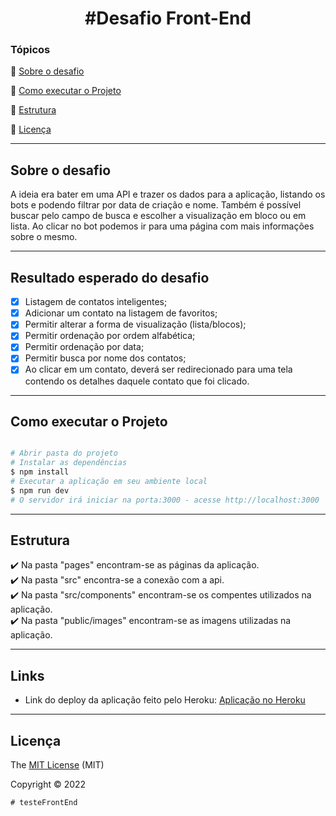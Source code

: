 <h1 align="center">
#Desafio Front-End
</h1>

### Tópicos

:small_blue_diamond: [Sobre o desafio](#sobre-o-desafio)

:small_blue_diamond: [Como executar o Projeto](#como-executar-o-projeto)

:small_blue_diamond: [Estrutura](#estrutura)

:small_blue_diamond: [Licença](#licença)

---

## Sobre o desafio
A ideia era bater em uma API e trazer os dados para a aplicação, listando os bots e podendo filtrar por data de criação e nome. Também é possível buscar pelo campo de busca e escolher a visualização em bloco ou em lista. Ao clicar no bot podemos ir para uma página com mais informações sobre o mesmo.

---

## Resultado esperado do desafio

- [x] Listagem de contatos inteligentes;
- [x] Adicionar um contato na listagem de favoritos;
- [x] Permitir alterar a forma de visualização (lista/blocos);
- [x] Permitir ordenação por ordem alfabética;
- [x] Permitir ordenação por data;
- [x] Permitir busca por nome dos contatos;
- [x] Ao clicar em um contato, deverá ser redirecionado para uma tela contendo os detalhes
daquele contato que foi clicado.

---

## Como executar o Projeto

```bash

# Abrir pasta do projeto
# Instalar as dependências
$ npm install
# Executar a aplicação em seu ambiente local
$ npm run dev
# O servidor irá iniciar na porta:3000 - acesse http://localhost:3000

```

---

## Estrutura
✔️ Na pasta "pages" encontram-se as páginas da aplicação. <br>
✔️ Na pasta "src" encontra-se a conexão com a api. <br>
✔️ Na pasta "src/components" encontram-se os compentes utilizados na aplicação. <br>
✔️ Na pasta "public/images" encontram-se as imagens utilizadas na aplicação. <br>

---

## Links 

- Link do deploy da aplicação feito pelo Heroku: <a href="https://take-blip-api-lucas.herokuapp.com/repositories">Aplicação no Heroku</a>

---

## Licença

The [MIT License]() (MIT)

Copyright ©️ 2022
```
# testeFrontEnd
